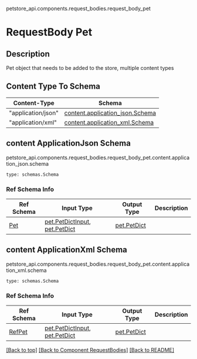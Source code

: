 petstore_api.components.request_bodies.request_body_pet
# RequestBody Pet

## Description
Pet object that needs to be added to the store, multiple content types

## Content Type To Schema
Content-Type | Schema
------------ | -------
"application/json" | [content.application_json.Schema](#content-applicationjson-schema)
"application/xml" | [content.application_xml.Schema](#content-applicationxml-schema)

## content ApplicationJson Schema
petstore_api.components.request_bodies.request_body_pet.content.application_json.schema
```
type: schemas.Schema
```

### Ref Schema Info
Ref Schema | Input Type | Output Type | Description
---------- | ---------- | ----------- | ------------
[Pet](../../components/schema/pet.md) | [pet.PetDictInput](../../components/schema/pet.md#petdictinput), [pet.PetDict](../../components/schema/pet.md#petdict) | [pet.PetDict](../../components/schema/pet.md#petdict) |
## content ApplicationXml Schema
petstore_api.components.request_bodies.request_body_pet.content.application_xml.schema
```
type: schemas.Schema
```

### Ref Schema Info
Ref Schema | Input Type | Output Type | Description
---------- | ---------- | ----------- | ------------
[RefPet](../../components/schema/ref_pet.md) | [pet.PetDictInput](../../components/schema/pet.md#petdictinput), [pet.PetDict](../../components/schema/pet.md#petdict) | [pet.PetDict](../../components/schema/pet.md#petdict) |

[[Back to top]](#top) [[Back to Component RequestBodies]](../../../README.md#Component-RequestBodies) [[Back to README]](../../../README.md)
